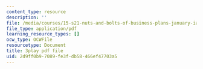 ```yaml
---
content_type: resource
description: ''
file: /media/courses/15-s21-nuts-and-bolts-of-business-plans-january-iap-2014/2d9ff0b97089fe3fdb58466ef47703a5_Lau7bwQAWr4.pdf
file_type: application/pdf
learning_resource_types: []
ocw_type: OCWFile
resourcetype: Document
title: 3play pdf file
uid: 2d9ff0b9-7089-fe3f-db58-466ef47703a5
---
```

